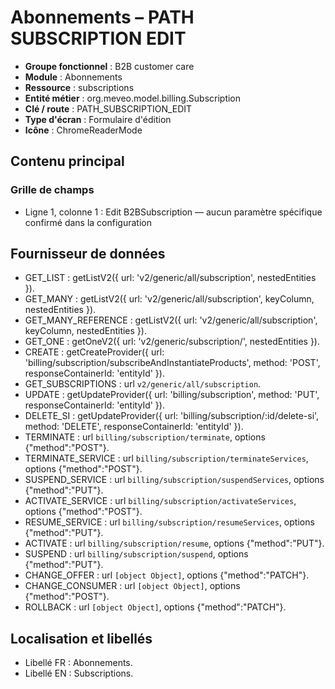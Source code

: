 # Abonnements – PATH SUBSCRIPTION EDIT

- **Groupe fonctionnel** : B2B customer care
- **Module** : Abonnements
- **Ressource** : subscriptions
- **Entité métier** : org.meveo.model.billing.Subscription
- **Clé / route** : PATH_SUBSCRIPTION_EDIT
- **Type d'écran** : Formulaire d'édition
- **Icône** : ChromeReaderMode

## Contenu principal
### Grille de champs
- Ligne 1, colonne 1 : Edit B2BSubscription — aucun paramètre spécifique confirmé dans la configuration

## Fournisseur de données
- GET_LIST : getListV2({
  url: 'v2/generic/all/subscription',
  nestedEntities
}).
- GET_MANY : getListV2({
  url: 'v2/generic/all/subscription',
  keyColumn,
  nestedEntities
}).
- GET_MANY_REFERENCE : getListV2({
  url: 'v2/generic/all/subscription',
  keyColumn,
  nestedEntities
}).
- GET_ONE : getOneV2({
  url: 'v2/generic/subscription/',
  nestedEntities
}).
- CREATE : getCreateProvider({
  url: 'billing/subscription/subscribeAndInstantiateProducts',
  method: 'POST',
  responseContainerId: 'entityId'
}).
- GET_SUBSCRIPTIONS : url `v2/generic/all/subscription`.
- UPDATE : getUpdateProvider({
  url: 'billing/subscription',
  method: 'PUT',
  responseContainerId: 'entityId'
}).
- DELETE_SI : getUpdateProvider({
  url: 'billing/subscription/:id/delete-si',
  method: 'DELETE',
  responseContainerId: 'entityId'
}).
- TERMINATE : url `billing/subscription/terminate`, options {"method":"POST"}.
- TERMINATE_SERVICE : url `billing/subscription/terminateServices`, options {"method":"POST"}.
- SUSPEND_SERVICE : url `billing/subscription/suspendServices`, options {"method":"PUT"}.
- ACTIVATE_SERVICE : url `billing/subscription/activateServices`, options {"method":"POST"}.
- RESUME_SERVICE : url `billing/subscription/resumeServices`, options {"method":"PUT"}.
- ACTIVATE : url `billing/subscription/resume`, options {"method":"PUT"}.
- SUSPEND : url `billing/subscription/suspend`, options {"method":"PUT"}.
- CHANGE_OFFER : url `[object Object]`, options {"method":"PATCH"}.
- CHANGE_CONSUMER : url `[object Object]`, options {"method":"POST"}.
- ROLLBACK : url `[object Object]`, options {"method":"PATCH"}.

## Localisation et libellés
- Libellé FR : Abonnements.
- Libellé EN : Subscriptions.